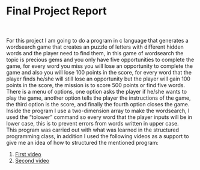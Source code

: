 # Final Project Report
\
\
For this project I am going to do a program in c language that generates a wordsearch game that creates an puzzle of letters with different hidden words and the player need to find them, in this game of wordsearch the topic is precious gems and you only have five opportunities to complete the game, for every word you miss you will lose an opportunity to complete the game and also you will lose 100 points in the score, for every word that the player finds he/she will still lose an opportunity but the player will gain 100 points in the score, the mission is to score 500 points or find five words. There is a menu of options, one option asks the player if he/she wants to play the game, another option tells the player the instructions of the game, the third option is the score, and finally the fourth option closes the game. Inside the program I use a two-dimension array to make the wordsearch, I used the “tolower” command so every word that the player inputs will be in lower case, this is to prevent errors from words written in upper case.
\
This program was carried out with what was learned in the structured programming class, in addition I used the following videos as a support to give me an idea of how to structured the mentioned program:

1. [First video](https://www.youtube.com/watch?v=0ytH4s74Fj0)
2. [Second video](https://www.youtube.com/watch?v=tiMwyicsPeI)
